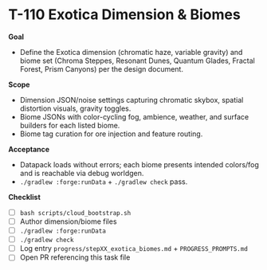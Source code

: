 # T-110 Exotica Dimension & Biomes

**Goal**
- Define the Exotica dimension (chromatic haze, variable gravity) and biome set (Chroma Steppes, Resonant Dunes, Quantum Glades, Fractal Forest, Prism Canyons) per the design document.

**Scope**
- Dimension JSON/noise settings capturing chromatic skybox, spatial distortion visuals, gravity toggles.
- Biome JSONs with color-cycling fog, ambience, weather, and surface builders for each listed biome.
- Biome tag curation for ore injection and feature routing.

**Acceptance**
- Datapack loads without errors; each biome presents intended colors/fog and is reachable via debug worldgen.
- `./gradlew :forge:runData` + `./gradlew check` pass.

**Checklist**
- [ ] `bash scripts/cloud_bootstrap.sh`
- [ ] Author dimension/biome files
- [ ] `./gradlew :forge:runData`
- [ ] `./gradlew check`
- [ ] Log entry `progress/stepXX_exotica_biomes.md` + `PROGRESS_PROMPTS.md`
- [ ] Open PR referencing this task file

